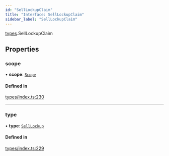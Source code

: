 ```yaml
---
id: "SellLockupClaim"
title: "Interface: SellLockupClaim"
sidebar_label: "SellLockupClaim"
---
```


[types](../../../modules/Types/Types.md).SellLockupClaim

## Properties

### scope

• **scope**: [`Scope`](../Scope/Scope.md)

#### Defined in

[types/index.ts:230](https://github.com/PolymeshAssociation/polymesh-sdk/blob/15be87e8/src/types/index.ts#L230)

___

### type

• **type**: [`SellLockup`](../../../enums/Types/ClaimType/ClaimType.md#selllockup)

#### Defined in

[types/index.ts:229](https://github.com/PolymeshAssociation/polymesh-sdk/blob/15be87e8/src/types/index.ts#L229)

